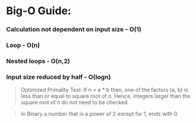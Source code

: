 # Big-O Guide:

### Calculation not dependent on input size - O(1)
### Loop - O(n)
### Nested loops - O(n,2)
### Input size reduced by half - O(logn)

> Optimized Primality Test: If n = a * b then, one of the factors (a, b) is less than or equal to square root of n. Hence, integers larger than the square root of n do not need to be checked.

> In Binary a number that is a power of 2 except for 1, ends with 0.
